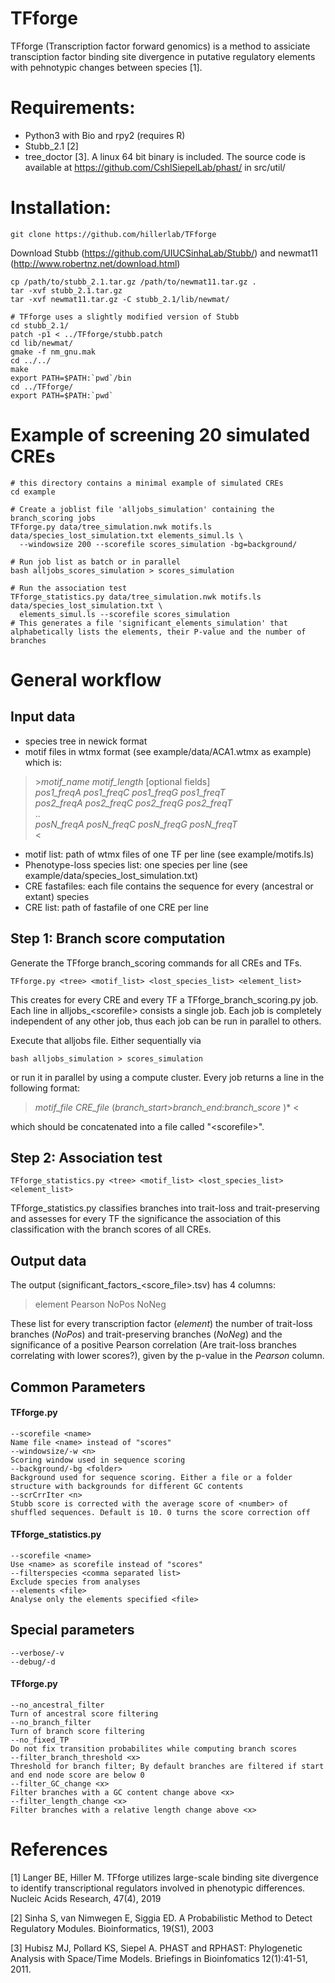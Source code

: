 # TFforge

TFforge (Transcription factor forward genomics) is a method to assiciate transciption factor binding site divergence in putative regulatory elements with pehnotypic changes between species [1].

# Requirements:
* Python3 with Bio and rpy2 (requires R)
* Stubb_2.1 [2]
* tree_doctor [3]. A linux 64 bit binary is included. The source code is available at https://github.com/CshlSiepelLab/phast/ in src/util/

# Installation:

`git clone https://github.com/hillerlab/TFforge`

Download Stubb (https://github.com/UIUCSinhaLab/Stubb/) and newmat11 (http://www.robertnz.net/download.html)
```
cp /path/to/stubb_2.1.tar.gz /path/to/newmat11.tar.gz .
tar -xvf stubb_2.1.tar.gz
tar -xvf newmat11.tar.gz -C stubb_2.1/lib/newmat/

# TFforge uses a slightly modified version of Stubb
cd stubb_2.1/
patch -p1 < ../TFforge/stubb.patch
cd lib/newmat/
gmake -f nm_gnu.mak
cd ../../
make
export PATH=$PATH:`pwd`/bin
cd ../TFforge/
export PATH=$PATH:`pwd`
```

# Example of screening 20 simulated CREs
```
# this directory contains a minimal example of simulated CREs
cd example

# Create a joblist file 'alljobs_simulation' containing the branch_scoring jobs
TFforge.py data/tree_simulation.nwk motifs.ls data/species_lost_simulation.txt elements_simul.ls \
  --windowsize 200 --scorefile scores_simulation -bg=background/

# Run job list as batch or in parallel 
bash alljobs_scores_simulation > scores_simulation

# Run the association test
TFforge_statistics.py data/tree_simulation.nwk motifs.ls data/species_lost_simulation.txt \
  elements_simul.ls --scorefile scores_simulation
# This generates a file 'significant_elements_simulation' that alphabetically lists the elements, their P-value and the number of branches
```

# General workflow
## Input data
* species tree in newick format
* motif files in wtmx format (see example/data/ACA1.wtmx as example) which is: 
> \>*motif_name*	*motif_length*	[optional fields]  
> *pos1_freqA*	*pos1_freqC*	*pos1_freqG*	*pos1_freqT*  
> *pos2_freqA*	*pos2_freqC*	*pos2_freqG*	*pos2_freqT*  
> ..  
> *posN_freqA*	*posN_freqC*	*posN_freqG*	*posN_freqT*  
> \<  
* motif list: path of wtmx files of one TF per line (see example/motifs.ls)
* Phenotype-loss species list: one species per line (see example/data/species_lost_simulation.txt)
* CRE fastafiles: each file contains the sequence for every (ancestral or extant) species
* CRE list: path of fastafile of one CRE per line

## Step 1: Branch score computation
Generate the TFforge branch_scoring commands for all CREs and TFs.
```
TFforge.py <tree> <motif_list> <lost_species_list> <element_list>
```
This creates for every CRE and every TF a TFforge_branch_scoring.py job. Each line in alljobs_\<scorefile\> consists a single job. Each job is completely independent of any other job, thus each job can be run in parallel to others.

Execute that alljobs file. Either sequentially via
```
bash alljobs_simulation > scores_simulation
```
or run it in parallel by using a compute cluster.
Every job returns a line in the following format:  
> *motif_file*	*CRE_file*	(*branch_start*>*branch_end*:*branch_score*	)*	<  

which should be concatenated into a file called "\<scorefile\>".

## Step 2: Association test
```
TFforge_statistics.py <tree> <motif_list> <lost_species_list> <element_list>
```
TFforge_statistics.py classifies branches into trait-loss and trait-preserving and assesses for every TF the significance the association of this classification with the branch scores of all CREs.

## Output data
The output (significant_factors_<score_file>.tsv) has 4 columns:
> element	Pearson	NoPos	NoNeg

These list for every transcription factor (*element*) the number of trait-loss branches (*NoPos*) and trait-preserving branches (*NoNeg*) and the significance of a positive Pearson correlation (Are trait-loss branches correlating with lower scores?), given by the p-value in the *Pearson* column. 


## Common Parameters
#### TFforge.py
```
--scorefile <name>
Name file <name> instead of "scores"
--windowsize/-w <n>
Scoring window used in sequence scoring
--background/-bg <folder>
Background used for sequence scoring. Either a file or a folder structure with backgrounds for different GC contents
--scrCrrIter <n>
Stubb score is corrected with the average score of <number> of shuffled sequences. Default is 10. 0 turns the score correction off
```
#### TFforge_statistics.py
```
--scorefile <name>
Use <name> as scorefile instead of "scores"
--filterspecies <comma separated list>
Exclude species from analyses
--elements <file>
Analyse only the elements specified <file>
```

## Special parameters
```
--verbose/-v
--debug/-d
```

#### TFforge.py
```
--no_ancestral_filter
Turn of ancestral score filtering
--no_branch_filter
Turn of branch score filtering
--no_fixed_TP
Do not fix transition probabilites while computing branch scores
--filter_branch_threshold <x>
Threshold for branch filter; By default branches are filtered if start and end node score are below 0
--filter_GC_change <x>
Filter branches with a GC content change above <x>
--filter_length_change <x>
Filter branches with a relative length change above <x>
```
 
# References
[1] Langer BE, Hiller M. TFforge utilizes large-scale binding site divergence to identify transcriptional regulators involved in phenotypic differences. Nucleic Acids Research, 47(4), 2019

[2] Sinha S, van Nimwegen E, Siggia ED. A Probabilistic Method to Detect Regulatory Modules. Bioinformatics, 19(S1), 2003

[3] Hubisz MJ, Pollard KS, Siepel A. PHAST and RPHAST: Phylogenetic Analysis with Space/Time Models. Briefings in Bioinfomatics 12(1):41-51, 2011.
